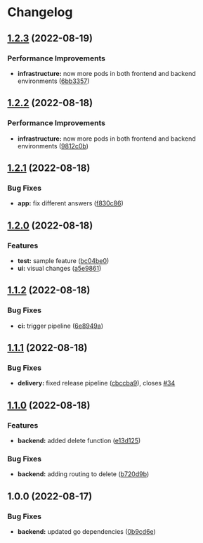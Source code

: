 # Changelog

## [1.2.3](https://github.com/amatzen/SE05-CD-SimpleFortuneCookie/compare/v1.2.2...v1.2.3) (2022-08-19)


### Performance Improvements

* **infrastructure:** now more pods in both frontend and backend environments ([6bb3357](https://github.com/amatzen/SE05-CD-SimpleFortuneCookie/commit/6bb33572c2190c73f2157cc6fd50335020d9af3b))

## [1.2.2](https://github.com/amatzen/SE05-CD-SimpleFortuneCookie/compare/v1.2.1...v1.2.2) (2022-08-18)


### Performance Improvements

* **infrastructure:** now more pods in both frontend and backend environments ([9812c0b](https://github.com/amatzen/SE05-CD-SimpleFortuneCookie/commit/9812c0b4893c33cf51966cf87fe78522cceefb06))

## [1.2.1](https://github.com/amatzen/SE05-CD-SimpleFortuneCookie/compare/v1.2.0...v1.2.1) (2022-08-18)


### Bug Fixes

* **app:** fix different answers ([f830c86](https://github.com/amatzen/SE05-CD-SimpleFortuneCookie/commit/f830c8624a09b8da56bfff933f8668fc02bd435f))

## [1.2.0](https://github.com/amatzen/SE05-CD-SimpleFortuneCookie/compare/v1.1.2...v1.2.0) (2022-08-18)


### Features

* **test:** sample feature ([bc04be0](https://github.com/amatzen/SE05-CD-SimpleFortuneCookie/commit/bc04be00af38e3551af27baab284deef51387431))
* **ui:** visual changes ([a5e9861](https://github.com/amatzen/SE05-CD-SimpleFortuneCookie/commit/a5e9861d6841276c3cb067f95c05ef5346620115))

## [1.1.2](https://github.com/amatzen/SE05-CD-SimpleFortuneCookie/compare/v1.1.1...v1.1.2) (2022-08-18)


### Bug Fixes

* **ci:** trigger pipeline ([6e8949a](https://github.com/amatzen/SE05-CD-SimpleFortuneCookie/commit/6e8949a3f6b54fa178c85451d5aabb6213f25c6d))

## [1.1.1](https://github.com/amatzen/SE05-CD-SimpleFortuneCookie/compare/v1.1.0...v1.1.1) (2022-08-18)


### Bug Fixes

* **delivery:** fixed release pipeline ([cbccba9](https://github.com/amatzen/SE05-CD-SimpleFortuneCookie/commit/cbccba9e5183bc4b84a892a34845468553954e16)), closes [#34](https://github.com/amatzen/SE05-CD-SimpleFortuneCookie/issues/34)

## [1.1.0](https://github.com/amatzen/SE05-CD-SimpleFortuneCookie/compare/v1.0.0...v1.1.0) (2022-08-18)


### Features

* **backend:** added delete function ([e13d125](https://github.com/amatzen/SE05-CD-SimpleFortuneCookie/commit/e13d12515575e120dd94ade347c83ecc2c5e3619))


### Bug Fixes

* **backend:** adding routing to delete ([b720d9b](https://github.com/amatzen/SE05-CD-SimpleFortuneCookie/commit/b720d9b251279560923e0e8ce4c60101f344379b))

## 1.0.0 (2022-08-17)


### Bug Fixes

* **backend:** updated go dependencies ([0b9cd6e](https://github.com/amatzen/SE05-CD-SimpleFortuneCookie/commit/0b9cd6eddf9f09e505e94d09792853f956c8364f))
